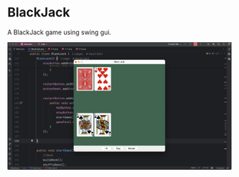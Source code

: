 # BlackJack
A BlackJack game using swing gui.

<img width="1465" src="https://github.com/harshhsaini/java-blackjack/blob/efd99b2c1486cbfd43b1670ea0dc6de2ef7d6313/screenshot.png" />
